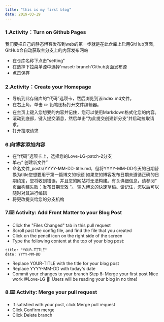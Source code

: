 ```yaml
---
title: "this is my first blog"
date: 2019-03-19
---
```

### 1.Activity：Turn on Github Pages
我们要把自己的静态博客发布到web的第一步就是在此仓库上启用GitHub页面，GitHub会自动获取主分支上的内容发布网站
* 在仓库名称下点击"setting"
* 在选择下拉菜单源中选择'masetr branch'Github页面发布源
* 点击保存
### 2.Activity：Create your Homepage
* 导航到此存储库的“代码”选项卡，然后浏览到该index.md文件。
* 在右上角，单击 ✏️ 铅笔图标打开文件编辑器。
* 在主页上键入您想要的内容并记住，您可以使用Markdown格式化您的内容。
* 滚动到底部，键入提交消息，然后单击“为此提交创建新分支”并启动拉取请求。
* 打开拉取请求
### 6.向博客添加内容
* 在“代码”选项卡上，选择您的Love-LG-patch-2分支
* 单击“ 创建新文件”
* 命名文件_posts/YYYY-MM-DD-title.md，但将YYYY-MM-DD今天的日期替换为title您想要用于第一篇博文的标题
如果您的博客发布日期未遵循正确的日期约定，您将收到错误，并且您的网站将无法构建。有关详细信息，请参阅“ 页面构建失败：发布日期无效 ”。
输入博文的快速草稿。请记住，您以后可以随时对其进行编辑
* 将更改提交给您的分支机构
### 7.⌨️ Activity: Add Front Matter to your Blog Post
* Click the "Files Changed" tab in this pull request
* Scroll past the config file, and find the file that you created
* Click on the pencil icon on the right side of the screen
* Type the following content at the top of your blog post:
```
title: "YOUR-TITLE"
date: YYYY-MM-DD
```
* Replace YOUR-TITLE with the title for your blog post
* Replace YYYY-MM-DD with today's date
* Commit your changes to your branch
Step 8: Merge your first post
Nice work @Love-LG 🎉! Users will be reading your blog in no time!

### 8.⌨️ Activity: Merge your pull request
* If satisfied with your post, click Merge pull request
* Click Confirm merge
* Click Delete branch

